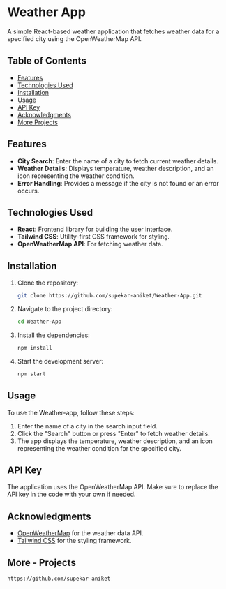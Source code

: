 # Weather App

A simple React-based weather application that fetches weather data for a specified city using the OpenWeatherMap API.


## Table of Contents

- [Features](#features)
- [Technologies Used](#Technologies-Used)
- [Installation](#installation)
- [Usage](#usage)
- [API Key](#API-Key)
- [Acknowledgments](#Acknowledgments)
- [More Projects](#More-Projects)
  

## Features

- **City Search**: Enter the name of a city to fetch current weather details.
- **Weather Details**: Displays temperature, weather description, and an icon representing the weather condition.
- **Error Handling**: Provides a message if the city is not found or an error occurs.

  
## Technologies Used

- **React**: Frontend library for building the user interface.
- **Tailwind CSS**: Utility-first CSS framework for styling.
- **OpenWeatherMap API**: For fetching weather data.


## Installation

1. Clone the repository:

   ```bash
   git clone https://github.com/supekar-aniket/Weather-App.git

2. Navigate to the project directory:
   
   ```sh
   cd Weather-App

3. Install the dependencies:

   ```sh
   npm install

4. Start the development server:

   ```sh
   npm start
   

## Usage

To use the Weather-app, follow these steps:

1) Enter the name of a city in the search input field.
2) Click the "Search" button or press "Enter" to fetch weather details.
3) The app displays the temperature, weather description, and an icon representing the weather condition for the specified city.


## API Key

The application uses the OpenWeatherMap API. Make sure to replace the API key in the code with your own if needed.


## Acknowledgments

- [OpenWeatherMap](https://openweathermap.org/) for the weather data API.
- [Tailwind CSS](https://tailwindcss.com/) for the styling framework.


## More - Projects

```sh
https://github.com/supekar-aniket


